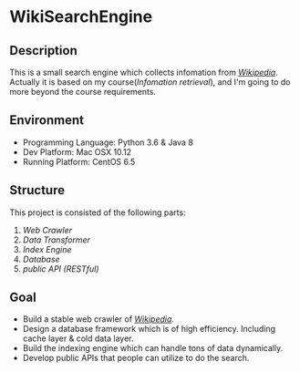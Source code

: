 # WikiSearchEngine

## Description
This is a small search engine which collects infomation from [*Wikipedia*](https://www.wikipedia.org). Actually it is based on my course(*Infomation retrieval*), and I'm going to do more beyond the course requirements.

## Environment
+ Programming Language: Python 3.6 & Java 8
+ Dev Platform: Mac OSX 10.12
+ Running Platform: CentOS 6.5

## Structure
This project is consisted of the following parts:

1. *Web Crawler*
2. *Data Transformer*
3. *Index Engine*
4. *Database*
5. *public API (RESTful)*

## Goal
+ Build a stable web crawler of [*Wikipedia*](https://www.wikipedia.org).
+ Design a database framework which is of high efficiency. Including cache layer & cold data layer.
+ Build the indexing engine which can handle tons of data dynamically.
+ Develop public APIs that people can utilize to do the search.